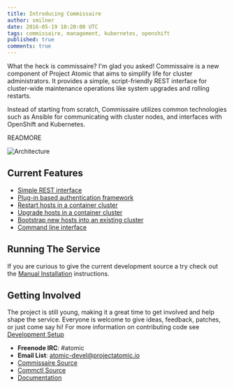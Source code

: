 ```yaml
---
title: Introducing Commissaire
author: smilner
date: 2016-05-19 10:20:00 UTC
tags: commissaire, management, kubernetes, openshift
published: true
comments: true
---
```

What the heck is commissaire? I'm glad you asked! Commissaire is a new
component of Project Atomic that aims to simplify life for cluster
administrators.  It provides a simple, script-friendly REST interface
for cluster-wide maintenance operations like system upgrades and
rolling restarts.

Instead of starting from scratch, Commissaire utilizes common
technologies such as Ansible for communicating with cluster nodes, and
interfaces with OpenShift and Kubernetes.

READMORE

![Architecture](http://commissaire.readthedocs.io/en/latest/_images/commissaire-flow-diagram.png)

## Current Features

* [Simple REST interface](http://commissaire.readthedocs.io/en/latest/endpoints.html)
* [Plug-in based authentication
framework](http://commissaire.readthedocs.io/en/latest/authentication_devel.html)
* [Restart hosts in a container
cluster](http://commissaire.readthedocs.io/en/latest/operations.html#restart)
* [Upgrade hosts in a container
cluster](http://commissaire.readthedocs.io/en/latest/operations.html#upgrade)
* [Bootstrap new hosts into an existing
cluster](http://commissaire.readthedocs.io/en/latest/operations.html#bootstrapping)
* [Command line interface](https://github.com/projectatomic/commctl)

## Running The Service

If you are curious to give the current development source a try check
out the [Manual
Installation](http://commissaire.readthedocs.io/en/latest/gettingstarted.html)
instructions.

## Getting Involved

The project is still young, making it a great time to get involved and
help shape the service. Everyone is welcome to give ideas, feedback,
patches, or just come say hi! For more information on contributing code
see [Development
Setup](http://commissaire.readthedocs.io/en/latest/development.html#development-setup)

* **Freenode IRC**: #atomic
* **Email List**: atomic-devel@projectatomic.io
* [Commissaire Source](https://github.com/projectatomic/commissaire)
* [Commctl Source](https://github.com/projectatomic/commctl)
* [Documentation](http://commissaire.readthedocs.io/en/latest/index.html)

